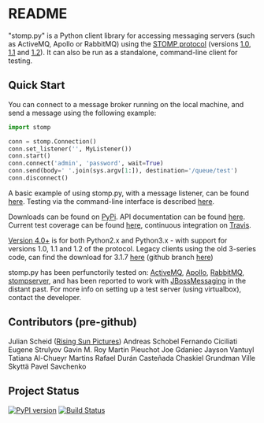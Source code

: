 README
======

"stomp.py" is a Python client library for accessing messaging servers (such as ActiveMQ, Apollo or RabbitMQ) using the [STOMP protocol](http://stomp.github.io) (versions [1.0](http://stomp.github.io/stomp-specification-1.0.html), [1.1](http://stomp.github.io/stomp-specification-1.1.html) and [1.2](http://stomp.github.io/stomp-specification-1.2.html)). It can also be run as a standalone, command-line client for testing.


Quick Start
-----------

You can connect to a message broker running on the local machine, and send a message using the following example:

```python
import stomp

conn = stomp.Connection()
conn.set_listener('', MyListener())
conn.start()
conn.connect('admin', 'password', wait=True)
conn.send(body=' '.join(sys.argv[1:]), destination='/queue/test')
conn.disconnect()
```

A basic example of using stomp.py, with a message listener, can be found [here](https://github.com/jasonrbriggs/stomp.py/wiki/Simple-Example). Testing via the command-line interface is described [here](https://github.com/jasonrbriggs/stomp.py/wiki/Command-Line-Access).

Downloads can be found on [PyPi](https://pypi.python.org/pypi/stomp.py).
API documentation can be found [here](http://jasonrbriggs.github.io/stomp.py/index.html). Current test coverage can be found [here](http://jasonrbriggs.github.io/stomp.py/htmlcov/), continuous integration on [Travis](https://travis-ci.org/jasonrbriggs/stomp.py).

[Version 4.0+](https://pypi.python.org/pypi/stomp.py) is for both Python2.x and Python3.x - with support for versions 1.0, 1.1 and 1.2 of the protocol.
Legacy clients using the old 3-series code, can find the download for 3.1.7 [here](https://pypi.python.org/pypi/stomp.py/3.1.7) (github branch [here](https://github.com/jasonrbriggs/stomp.py/tree/stomppy-3series))

stomp.py has been perfunctorily tested on: [ActiveMQ](http://activemq.apache.org/), [Apollo](http://activemq.apache.org/apollo/), [RabbitMQ](http://www.rabbitmq.com), [stompserver](http://stompserver.rubyforge.org), and has been reported to work with [JBossMessaging](http://www.jboss.org/jbossmessaging) in the distant past.
For more info on setting up a test server (using virtualbox), contact the developer.


Contributors (pre-github)
-------------------------

Julian Scheid ([Rising Sun Pictures](http://open.rsp.com.au/))
Andreas Schobel
Fernando Ciciliati
Eugene Strulyov
Gavin M. Roy
Martin Pieuchot
Joe Gdaniec
Jayson Vantuyl
Tatiana Al-Chueyr Martins
Rafael Durán Casteñada
Chaskiel Grundman
Ville Skyttä
Pavel Savchenko


Project Status
--------------

[![PyPI version](https://badge.fury.io/py/stomp.py.svg)](https://badge.fury.io/py/stomp.py)
[![Build Status](https://travis-ci.org/jasonrbriggs/stomp.py.svg)](https://travis-ci.org/jasonrbriggs/stomp.py)
